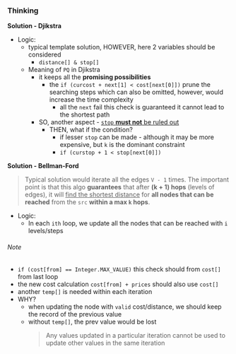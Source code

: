 ### Thinking
**Solution - Djikstra**
- Logic:
  - typical template solution, HOWEVER, here 2 variables should be considered
    - `distance[] & stop[]`
  - Meaning of `PQ` in Djikstra
    - it keeps all the **promising possibilities**
      - the `if (curcost + next[1] < cost[next[0]])` prune the searching steps which can also be omitted, however, would increase the time complexity
        - all the `next` fail this check is guaranteed it cannot lead to the shortest path
    - SO, another aspect - <u>`stop` **must not** be ruled out</u>
      - THEN, what if the condition?
        - if lesser `stop` can be made - although it may be more expensive, but `k` is the dominant constraint
        - `if (curstop + 1 < stop[next[0]])`
      
**Solution - Bellman-Ford**
> Typical solution would iterate all the edges `V - 1` times. The important point is that this algo **guarantees** 
> that after **(k + 1) hops** (levels of edges), it will <u>find the shortest distance</u> for **all nodes that can be reached**
> from the `src` **within a max `k` hops**.

- Logic:
  - In each `ith` loop, we update all the nodes that can be reached with `i` levels/steps
###### Note
  - `if (cost[from] == Integer.MAX_VALUE)` this check should from `cost[]` from last loop
  - the new cost calculation `cost[from] + prices` should also use `cost[]`
  - another `temp[]` is needed within each iteration
  - WHY?
    - when updating the node with `valid` cost/distance, we should keep the record of the previous value
    - without `temp[]`, the prev value would be lost
      > Any values updated in a particular iteration cannot be used to update other values in the same iteration